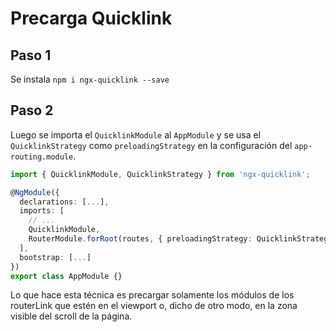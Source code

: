 # Precarga Quicklink

## Paso 1

Se instala `npm i ngx-quicklink --save`

## Paso 2

Luego se importa el `QuicklinkModule` al `AppModule` y se usa el `QuicklinkStrategy` como `preloadingStrategy` en la configuración del `app-routing.module`.

```ts
import { QuicklinkModule, QuicklinkStrategy } from 'ngx-quicklink';

@NgModule({
  declarations: [...],
  imports: [
    // ...
    QuicklinkModule,
    RouterModule.forRoot(routes, { preloadingStrategy: QuicklinkStrategy }),
  ],
  bootstrap: [...]
})
export class AppModule {}
```

Lo que hace esta técnica es precargar solamente los módulos de los routerLink que estén en el viewport o, dicho de otro modo, en la zona visible del scroll de la página.